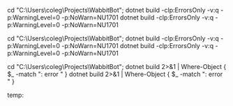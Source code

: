 

cd "C:\Users\coleg\Projects\WabbitBot"; dotnet build -clp:ErrorsOnly -v:q -p:WarningLevel=0 -p:NoWarn=NU1701
dotnet build -clp:ErrorsOnly -v:q -p:WarningLevel=0 -p:NoWarn=NU1701

cd "C:\Users\coleg\Projects\WabbitBot"; dotnet build -clp:ErrorsOnly -v:q -p:WarningLevel=0 -p:NoWarn=NU1701
dotnet build -clp:ErrorsOnly -v:q -p:WarningLevel=0 -p:NoWarn=NU1701

cd "C:\Users\coleg\Projects\WabbitBot"; dotnet build 2>&1 | Where-Object { $_ -match ": error " }
dotnet build 2>&1 | Where-Object { $_ -match ": error " }


temp:
